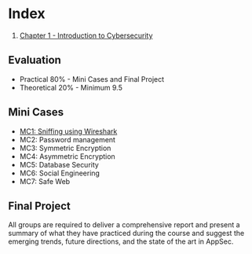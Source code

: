 # Index

1. [Chapter 1 - Introduction to Cybersecurity](chapter-1.md)

## Evaluation

- Practical 80% - Mini Cases and Final Project
- Theoretical 20% - Minimum 9.5

## Mini Cases

- [MC1: Sniffing using Wireshark](./project-2024-2025/mini-case-1.md)
- MC2: Password management
- MC3: Symmetric Encryption
- MC4: Asymmetric Encryption
- MC5: Database Security
- MC6: Social Engineering
- MC7: Safe Web

## Final Project

All groups are required to deliver a comprehensive report and present a
summary of what they have practiced during the course and suggest the
emerging trends, future directions, and the state of the art in AppSec.
